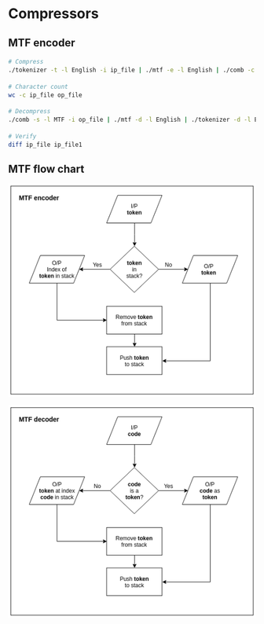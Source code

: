 # Compressors
## MTF encoder
~~~~bash
# Compress
./tokenizer -t -l English -i ip_file | ./mtf -e -l English | ./comb -c -l MTF -o op_file

# Character count
wc -c ip_file op_file

# Decompress
./comb -s -l MTF -i op_file | ./mtf -d -l English | ./tokenizer -d -l English -o ip_file1

# Verify
diff ip_file ip_file1
~~~~
## MTF flow chart

![MTF encoder flow chart](MTF_e.png "MTF encoder")

![MTF decoder flow chart](MTF_d.png "MTF decoder")